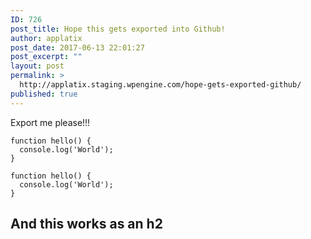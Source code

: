 ```yaml
---
ID: 726
post_title: Hope this gets exported into Github!
author: applatix
post_date: 2017-06-13 22:01:27
post_excerpt: ""
layout: post
permalink: >
  http://applatix.staging.wpengine.com/hope-gets-exported-github/
published: true
---
```

Export me please!!!

    function hello() {
      console.log('World');
    }
    
```
function hello() {
  console.log('World');
}
```

## And this works as an h2
